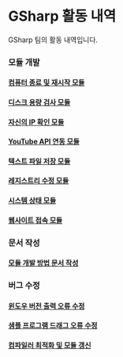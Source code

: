 # GSharp 활동 내역
GSharp 팀의 활동 내역입니다.

### 모듈 개발
#### [컴퓨터 종료 및 재시작 모듈](https://github.com/kosslab-kr/GSharp/issues/23)
#### [디스크 용량 검사 모듈](https://github.com/kosslab-kr/GSharp/issues/22)
#### [자신의 IP 확인 모듈](https://github.com/kosslab-kr/GSharp/issues/21)
#### [YouTube API 연동 모듈](https://github.com/kosslab-kr/GSharp/issues/18)
#### [텍스트 파일 저장 모듈](https://github.com/kosslab-kr/GSharp/issues/17)
#### [레지스트리 수정 모듈](https://github.com/kosslab-kr/GSharp/issues/11)
#### [시스템 상태 모듈](https://github.com/kosslab-kr/GSharp/issues/9)
#### [웹사이트 접속 모듈](https://github.com/kosslab-kr/GSharp/issues/7)

### 문서 작성
#### [모듈 개발 방법 문서 작성](https://github.com/kosslab-kr/GSharp/pull/8)

### 버그 수정
#### [윈도우 버전 출력 오류 수정](https://github.com/kosslab-kr/GSharp/pull/2)
#### [샘플 프로그램 드래그 오류 수정](https://github.com/kosslab-kr/GSharp/pull/16)
#### [컴파일러 최적화 및 모듈 갱신](https://github.com/kosslab-kr/GSharp/pull/20)
